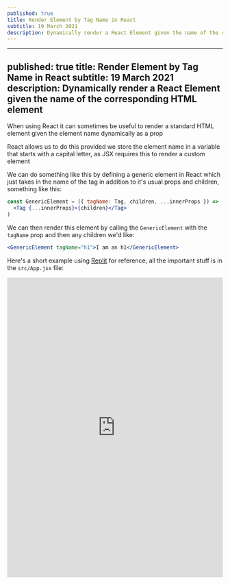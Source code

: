 ```yaml
---
published: true
title: Render Element by Tag Name in React
subtitle: 19 March 2021
description: Dynamically render a React Element given the name of the corresponding HTML element
---
```


---
published: true
title: Render Element by Tag Name in React
subtitle: 19 March 2021
description: Dynamically render a React Element given the name of the corresponding HTML element
---

When using React it can sometimes be useful to render a standard HTML element given the element name dynamically as a prop

React allows us to do this provided we store the element name in a variable that starts with a capital letter, as JSX requires this to render a custom element

We can do something like this by defining a generic element in React which just takes in the name of the tag in addition to it's usual props and children, something like this:

```jsx
const GenericElement = ({ tagName: Tag, children, ...innerProps }) => (
  <Tag {...innerProps}>{children}</Tag>
)
```

We can then render this element by calling the `GenericElement` with the `tagName` prop and then any children we'd like:

```jsx
<GenericElement tagName="h1">I am an h1</GenericElement>
```

Here's a short example using [Replit](https://replit.com/@nabeelvalley/render-by-element-name#src/App.jsx) for reference, all the important stuff is in the `src/App.jsx` file:

<iframe height="700px" width="100%" src="https://replit.com/@nabeelvalley/render-by-element-name?lite=true" scrolling="no" frameborder="no" allowtransparency="true" allowfullscreen="true" sandbox="allow-forms allow-pointer-lock allow-popups allow-same-origin allow-scripts allow-modals"></iframe>
